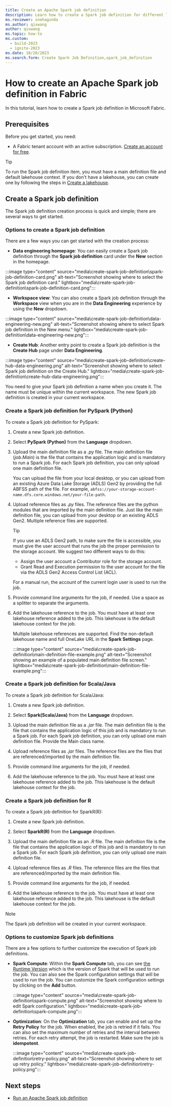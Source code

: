 ```yaml
---
title: Create an Apache Spark job definition
description: Learn how to create a Spark job definition for different languages from the Data Engineering homepage, the Workspace view, or the Create hub.
ms.reviewer: snehagunda
ms.author: qixwang
author: qixwang
ms.topic: how-to
ms.custom:
  - build-2023
  - ignite-2023
ms.date: 10/20/2023
ms.search.form: Create Spark Job Definition,spark_job_definition
---
```


# How to create an Apache Spark job definition in Fabric

In this tutorial, learn how to create a Spark job definition in Microsoft Fabric.

## Prerequisites

Before you get started, you need:

- A Fabric tenant account with an active subscription. [Create an account for free](../get-started/fabric-trial.md).

> [!TIP]
> To run the Spark job definition item, you must have a main definition file and default lakehouse context. If you don't have a lakehouse, you can create one by following the steps in [Create a lakehouse](../data-engineering/create-lakehouse.md).

## Create a Spark job definition

The Spark job definition creation process is quick and simple; there are several ways to get started.

### Options to create a Spark job definition

There are a few ways you can get started with the creation process:

- **Data engineering homepage**: You can easily create a Spark job definition through the **Spark job definition** card under the **New** section in the homepage.

:::image type="content" source="media\create-spark-job-definition\spark-job-definition-card.png" alt-text="Screenshot showing where to select the Spark job definition card." lightbox="media\create-spark-job-definition\spark-job-definition-card.png":::

- **Workspace view**: You can also create a Spark job definition through the **Workspace** view when you are in the **Data Engineering** experience by using the **New** dropdown.

:::image type="content" source="media\create-spark-job-definition\data-engineering-new.png" alt-text="Screenshot showing where to select Spark job definition in the New menu." lightbox="media\create-spark-job-definition\data-engineering-new.png":::

- **Create Hub**: Another entry point to create a Spark job definition is the **Create Hub** page under **Data Engineering**.

:::image type="content" source="media\create-spark-job-definition\create-hub-data-engineering.png" alt-text="Screenshot showing where to select Spark job definition on the Create Hub." lightbox="media\create-spark-job-definition\create-hub-data-engineering.png":::

You need to give your Spark job definition a name when you create it. The name must be unique within the current workspace. The new Spark job definition is created in your current workspace.

### Create a Spark job definition for PySpark (Python)

To create a Spark job definition for PySpark:

1. Create a new Spark job definition.

1. Select **PySpark (Python)** from the **Language** dropdown.

1. Upload the main definition file as a *.py* file. The main definition file (*job.Main*) is the file that contains the application logic and is mandatory to run a Spark job. For each Spark job definition, you can only upload one main definition file.

   You can upload the file from your local desktop, or you can upload from an existing Azure Data Lake Storage (ADLS) Gen2 by providing the full ABFSS path of the file. For example, `abfss://your-storage-account-name.dfs.core.windows.net/your-file-path`.

1. Upload reference files as *.py* files. The reference files are the python modules that are imported by the main definition file. Just like the main definition file, you can upload from your desktop or an existing ADLS Gen2. Multiple reference files are supported.

   > [!TIP]
   > If you use an ADLS Gen2 path, to make sure the file is accessible, you must give the user account that runs the job the proper permission to the storage account. We suggest two different ways to do this:
   >
   >- Assign the user account a Contributor role for the storage account.
   >- Grant Read and Execution permission to the user account for the file via the ADLS Gen2 Access Control List (ACL).
   >  
   > For a manual run, the account of the current login user is used to run the job.

1. Provide command line arguments for the job, if needed. Use a space as a splitter to separate the arguments.

1. Add the lakehouse reference to the job. You must have at least one lakehouse reference added to the job. This lakehouse is the default lakehouse context for the job.

   Multiple lakehouse references are supported. Find the non-default lakehouse name and full OneLake URL in the **Spark Settings** page.

   :::image type="content" source="media\create-spark-job-definition\main-definition-file-example.png" alt-text="Screenshot showing an example of a populated main definition file screen." lightbox="media\create-spark-job-definition\main-definition-file-example.png":::

### Create a Spark job definition for Scala/Java

To create a Spark job definition for Scala/Java:

1. Create a new Spark job definition.

1. Select **Spark(Scala/Java)** from the **Language** dropdown.

1. Upload the main definition file as a *.jar* file. The main definition file is the file that contains the application logic of this job and is mandatory to run a Spark job. For each Spark job definition, you can only upload one main definition file. Provide the Main class name.

1. Upload reference files as *.jar* files. The reference files are the files that are referenced/imported by the main definition file.

1. Provide command line arguments for the job, if needed.

1. Add the lakehouse reference to the job. You must have at least one lakehouse reference added to the job. This lakehouse is the default lakehouse context for the job.

### Create a Spark job definition for R

To create a Spark job definition for SparkR(R):

1. Create a new Spark job definition.

1. Select **SparkR(R)** from the **Language** dropdown.

1. Upload the main definition file as an *.R* file. The main definition file is the file that contains the application logic of this job and is mandatory to run a Spark job. For each Spark job definition, you can only upload one main definition file.

1. Upload reference files as *.R* files. The reference files are the files that are referenced/imported by the main definition file.

1. Provide command line arguments for the job, if needed.

1. Add the lakehouse reference to the job. You must have at least one lakehouse reference added to the job. This lakehouse is the default lakehouse context for the job.

> [!NOTE]
> The Spark job definition will be created in your current workspace.

### Options to customize Spark job definitions

There are a few options to further customize the execution of Spark job definitions.

- **Spark Compute**: Within the **Spark Compute** tab, you can see [the Runtime Version](./runtime.md) which is the version of Spark that will be used to run the job. You can also see the Spark configuration settings that will be used to run the job. You can customize the Spark configuration settings by clicking on the **Add** button.


   :::image type="content" source="media\create-spark-job-definition\spark-compute.png" alt-text="Screenshot showing where to edit Spark configuration." lightbox="media\create-spark-job-definition\spark-compute.png":::

- **Optimization**: On the **Optimization** tab, you can enable and set up the **Retry Policy** for the job. When enabled, the job is retried if it fails. You can also set the maximum number of retries and the interval between retries. For each retry attempt, the job is restarted. Make sure the job is **idempotent**.

   :::image type="content" source="media\create-spark-job-definition\retry-policy.png" alt-text="Screenshot showing where to set up retry policy." lightbox="media\create-spark-job-definition\retry-policy.png":::

## Next steps

- [Run an Apache Spark job definition](run-spark-job-definition.md)
